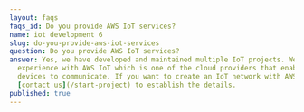 ```yaml
---
layout: faqs
faqs_id: Do you provide AWS IoT services?
name: iot development 6
slug: do-you-provide-aws-iot-services
question: Do you provide AWS IoT services?
answer: Yes, we have developed and maintained multiple IoT projects. We have
  experience with AWS IoT which is one of the cloud providers that enable IoT
  devices to communicate. If you want to create an IoT network with AWS,
  [contact us](/start-project) to establish the details.
published: true
---
```

